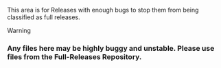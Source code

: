 This area is for Releases with enough bugs to stop them from being classified as full releases.

> [!WARNING]
> ### Any files here may be highly buggy and unstable. Please use files from the Full-Releases Repository.

